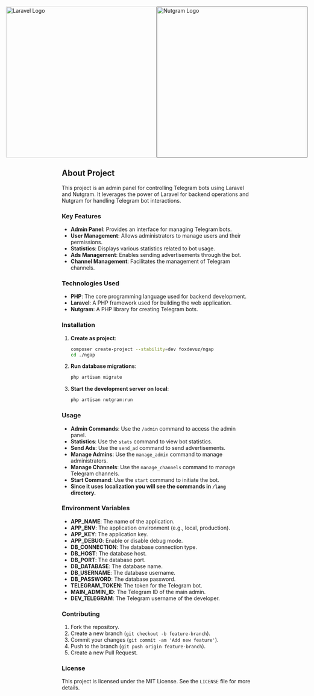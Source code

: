 <p style="display: flex; justify-content: center; align-items: center;">
    <a href="https://laravel.com" target="_blank">
        <img src="https://raw.githubusercontent.com/laravel/art/master/logo-lockup/5%20SVG/2%20CMYK/1%20Full%20Color/laravel-logolockup-cmyk-red.svg" width="400" alt="Laravel Logo">
    </a>
    <a href="" target="_blank">
        <img src="https://nutgram.dev/img/logo-raw.svg" width="400" alt="Nutgram Logo">
    </a>
</p>

## About Project

This project is an admin panel for controlling Telegram bots using Laravel and Nutgram. It leverages the power of Laravel for backend operations and Nutgram for handling Telegram bot interactions.

### Key Features

- **Admin Panel**: Provides an interface for managing Telegram bots.
- **User Management**: Allows administrators to manage users and their permissions.
- **Statistics**: Displays various statistics related to bot usage.
- **Ads Management**: Enables sending advertisements through the bot.
- **Channel Management**: Facilitates the management of Telegram channels.

### Technologies Used

- **PHP**: The core programming language used for backend development.
- **Laravel**: A PHP framework used for building the web application.
- **Nutgram**: A PHP library for creating Telegram bots.

### Installation

1. **Create as project**:
    ```bash
   composer create-project --stability=dev foxdevuz/ngap    
   cd ./ngap
   ```

2. **Run database migrations**:
    ```bash
    php artisan migrate
    ```

3. **Start the development server on local**:
    ```bash
    php artisan nutgram:run
    ```

### Usage

- **Admin Commands**: Use the `/admin` command to access the admin panel.
- **Statistics**: Use the `stats` command to view bot statistics.
- **Send Ads**: Use the `send_ad` command to send advertisements.
- **Manage Admins**: Use the `manage_admin` command to manage administrators.
- **Manage Channels**: Use the `manage_channels` command to manage Telegram channels.
- **Start Command**: Use the `start` command to initiate the bot.
- **Since it uses localization you will see the commands in `/lang` directory.**
### Environment Variables

- **APP\_NAME**: The name of the application.
- **APP\_ENV**: The application environment (e.g., local, production).
- **APP\_KEY**: The application key.
- **APP\_DEBUG**: Enable or disable debug mode.
- **DB\_CONNECTION**: The database connection type.
- **DB\_HOST**: The database host.
- **DB\_PORT**: The database port.
- **DB\_DATABASE**: The database name.
- **DB\_USERNAME**: The database username.
- **DB\_PASSWORD**: The database password.
- **TELEGRAM\_TOKEN**: The token for the Telegram bot.
- **MAIN\_ADMIN\_ID**: The Telegram ID of the main admin.
- **DEV\_TELEGRAM**: The Telegram username of the developer.

### Contributing

1. Fork the repository.
2. Create a new branch (`git checkout -b feature-branch`).
3. Commit your changes (`git commit -am 'Add new feature'`).
4. Push to the branch (`git push origin feature-branch`).
5. Create a new Pull Request.

### License

This project is licensed under the MIT License. See the `LICENSE` file for more details.
